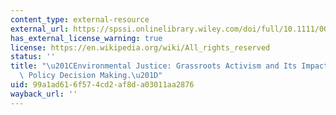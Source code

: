 ```yaml
---
content_type: external-resource
external_url: https://spssi.onlinelibrary.wiley.com/doi/full/10.1111/0022-4537.00184
has_external_license_warning: true
license: https://en.wikipedia.org/wiki/All_rights_reserved
status: ''
title: "\u201CEnvironmental Justice: Grassroots Activism and Its Impact on Public\
  \ Policy Decision Making.\u201D"
uid: 99a1ad61-6f57-4cd2-af8d-a03011aa2876
wayback_url: ''
---
```

